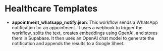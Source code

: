 # Healthcare Templates

- **appointment_whatsapp_notify.json**: This workflow sends a WhatsApp notification for an appointment. It uses a webhook to trigger the workflow, splits the text, creates embeddings using OpenAI, and stores them in Supabase. It then uses an OpenAI chat model to generate the notification and appends the results to a Google Sheet.
